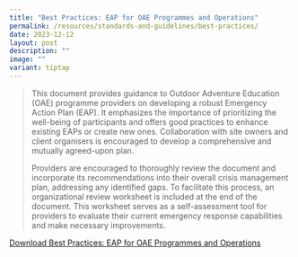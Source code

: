 ```yaml
---
title: "Best Practices: EAP for OAE Programmes and Operations"
permalink: /resources/standards-and-guidelines/best-practices/
date: 2023-12-12
layout: post
description: ""
image: ""
variant: tiptap
---
```

<blockquote><p>This document provides guidance to Outdoor Adventure Education (OAE) programme providers on developing a robust Emergency Action Plan (EAP). It emphasizes the importance of prioritizing the well-being of participants and offers good practices to enhance existing EAPs or create new ones. Collaboration with site owners and client organisers is encouraged to develop a comprehensive and mutually agreed-upon plan.</p><p></p><p>Providers are encouraged to thoroughly review the document and incorporate its recommendations into their overall crisis management plan, addressing any identified gaps. To facilitate this process, an organizational review worksheet is included at the end of the document. This worksheet serves as a self-assessment tool for providers to evaluate their current emergency response capabilities and make necessary improvements.</p></blockquote><p><a href="/files/OAE_EAP_Practices_Jan_24.pdf" rel="noopener noreferrer nofollow" target="_blank">Download Best Practices: EAP for OAE Programmes and Operations</a></p>